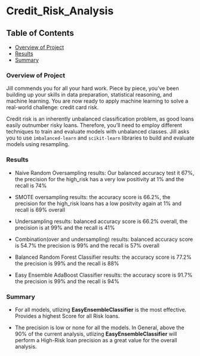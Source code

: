 # Credit_Risk_Analysis

## Table of Contents

- [Overview of Project](#overview-of-project)
- [Results](#results)
- [Summary](#summary)

### Overview of Project

Jill commends you for all your hard work. Piece by piece, you’ve been building up your skills in data preparation, statistical reasoning, and machine learning. You are now ready to apply machine learning to solve a real-world challenge: credit card risk.

Credit risk is an inherently unbalanced classification problem, as good loans easily outnumber risky loans. Therefore, you’ll need to employ different techniques to train and evaluate models with unbalanced classes. Jill asks you to use `imbalanced-learn` and `scikit-learn` libraries to build and evaluate models using resampling.

### Results

+ Naive Random Oversampling results: Our balanced accuracy test it 67%, the precision for the high_risk has a very low positivity at 1% and the recall is 74%

+ SMOTE oversampling results: the accuracy score is 66.2%, the precision for the high_risk loans has a low positvity again at 1% and recall is 69% overall

+ Undersampling results: balanced accuracy score is 66.2% overall, the precision is at 99% and the recall is 41%

+ Combination(over and undersampling) results: balanced accuracy score is 54.7% the precision is 99% and the recall is 57% overall

+ Balanced Random Forest Classifier results: the accuracy score is 77.2% the precision is 99% and the recall is 88%

+ Easy Ensemble AdaBoost Classifier results: the accuracy score is 91.7% the precision is 99% and the recall is 94%

### Summary

- For all models, utlizing **EasyEnsembleClassifier** is the most effective. Provides a highest Score for all Risk loans.

- The precision is low or none for all the models. In General, above the 90% of the current analysis, utlizing **EasyEnsembleClassifier** will perform a High-Risk loan precision as a great value for the overall analysis. 

